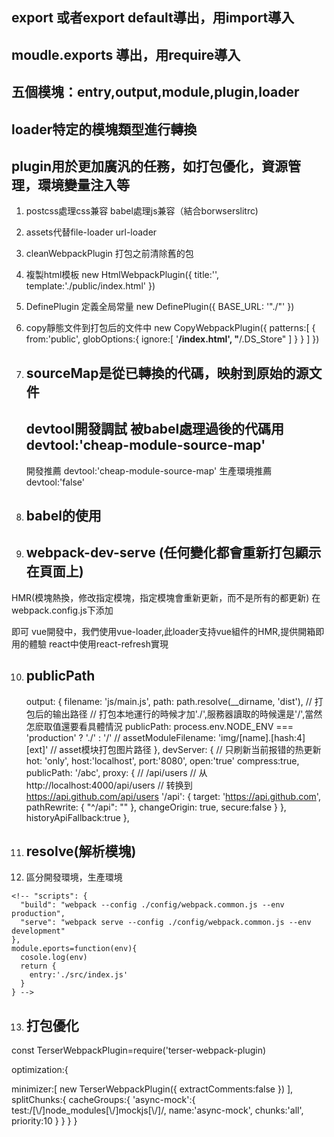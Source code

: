 ## export 或者export default導出，用import導入
## moudle.exports 導出，用require導入
## 五個模塊：entry,output,module,plugin,loader
## loader特定的模塊類型進行轉換
## plugin用於更加廣汎的任務，如打包優化，資源管理，環境變量注入等
1. postcss處理css兼容 babel處理js兼容（結合borwserslitrc)
2. assets代替file-loader url-loader
3. cleanWebpackPlugin 打包之前清除舊的包
4. 複製html模板
  new HtmlWebpackPlugin({
    title:'',
    template:'./public/index.html'
  })
5. DefinePlugin 定義全局常量
  new DefinePlugin({
    BASE_URL: '"./"'
  })

6. copy靜態文件到打包后的文件中
  new CopyWebpackPlugin({
    patterns:[
      {
        from:'public',
        <!-- to: //默認不用寫 -->
        globOptions:{
          ignore:[
            '**/index.html',
            "**/.DS_Store"
          ]
        }
      }
    ]
  })

7. ## sourceMap是從已轉換的代碼，映射到原始的源文件
   ## devtool開發調試   被babel處理過後的代碼用 devtool:'cheap-module-source-map'
   開發推薦 devtool:'cheap-module-source-map' 
   生產環境推薦 devtool:'false' 

8. ## babel的使用

9. ## webpack-dev-serve (任何變化都會重新打包顯示在頁面上)

  <!-- npm i webpack-dev-server -D

  script下新增
    "scripts": {
      "serve": "webpack serve --config lg.webpack.js"
    }, -->

  HMR(模塊熱換，修改指定模塊，指定模塊會重新更新，而不是所有的都更新)
  在webpack.config.js下添加
  <!-- devServer:{
    hot:true,
    hotOnly:true,// 當編譯出錯時，修改正確后不會刷新整個頁面，從而提高工作效率
    // 例如頁面中有個計數器已經計到100,，，，這樣
  } -->
  即可
  vue開發中，我們使用vue-loader,此loader支持vue組件的HMR,提供開箱即用的體驗
  react中使用react-refresh實現

10. ## publicPath
    output: {
        filename: 'js/main.js',
        path: path.resolve(__dirname, 'dist'), // 打包后的输出路径
        // 打包本地運行的時候才加'./',服務器讀取的時候還是'/',當然怎麽取值還要看具體情況
        publicPath: process.env.NODE_ENV === 'production' ? './' : '/'
        // assetModuleFilename: 'img/[name].[hash:4][ext]' // asset模块打包图片路径
      },
    devServer: {
        // 只刷新当前报错的热更新
        hot: 'only',
        host:'localhost',
        <!-- 端口 -->
        port:'8080',
        <!-- 編譯完自動打開瀏覽器 -->
        open:'true'
        <!-- gzip壓縮 -->
        compress:true, 
        <!-- 添加本地服務的路徑 
        比如原來訪問是localhost:8080
        現在就要訪問是localhost:8080/abc -->
        publicPath: '/abc',
        proxy: {
          //  /api/users
          // 从 http://localhost:4000/api/users
          // 转换到 https://api.github.com/api/users
          '/api': {
            target: 'https://api.github.com',
            pathRewrite: { "^/api": "" },
            changeOrigin: true,
             <!-- 驗證證書 -->
          secure:false 
          }
        },
        <!-- historyApiFallback是開發中一個非常常見的屬性，它主要的作用是解決spa頁面在路由跳轉后，進行頁面刷新時，返回404的錯誤 -->
        historyApiFallback:true
      },
      <!-- 綜上，這兩個pubplicPath一般保持一致 -->
11. ## resolve(解析模塊)

    <!-- const path = require("path")
    const { resolve } = require("path")

    resolve: {
      extensions: ['.js', '.vue', '.json', '.css', '.scss', '.less'] // 寫這個可以省略文件名
      alias: {
        '@': path.resolve(__dirname, "./src"),  // 配置別名，在寫代碼時快速引入文件路徑
          "pages": path.resolve(__dirname, './src/pages')
      }
    } -->

12. 區分開發環境，生產環境 
   <!-- (因爲在開發和生產環境中設置了mode的值，所以可以直接打印process.env.NODE_ENV獲取當前是開發環境還是生產環境)
   mode為development時，會將DefinePlugin中的process.env.NODE_ENV設置為development
   mode為production時，會將DefinePlugin中的process.env.NODE_ENV設置為production -->


    <!-- "scripts": {
      "build": "webpack --config ./config/webpack.common.js --env production",
      "serve": "webpack serve --config ./config/webpack.common.js --env development"
    },
    module.eports=function(env){
      cosole.log(env)
      return {
        entry:'./src/index.js'
      }
    } -->

13. ## 打包優化
const TerserWebpackPlugin=require('terser-webpack-plugin)

optimization:{
  <!-- 對代碼進行壓縮 -->
  minimizer:[
    new TerserWebpackPlugin({
      extractComments:false
    })
  ],
  splitChunks:{
    <!-- async異步 initial同步 all都接受 異步引入的時候這裏的async才有效果 import動態函數加載一個庫-->
    <!-- import('loadsh').then((res)=>{}) -->
    cacheGroups:{
      'async-mock':{
        test:/[\\/]node_modules[\\/]mockjs[\\/]/,
        name:'async-mock',
        chunks:'all',
        priority:10
      }
    }
  }
}